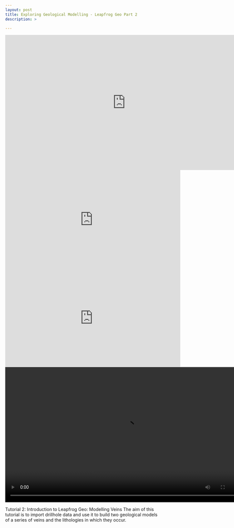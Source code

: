 ```yaml
---
layout: post
title: Exploring Geological Modelling - Leapfrog Geo Part 2
description: >

---
```

<iframe frameborder="0" allowfullscreen="allowfullscreen" width="768" height="432" src="https://www.youtube.com/embed/B36YXn4n6zc?autoplay=1&loop=1&menu=0&controls=0;loop=1"></iframe>
<iframe width="560" height="315" src="https://www.youtube.com/embed/B36YXn4n6zc?controls=0" frameborder="0" allow="accelerometer; autoplay="1"; loop="1"; encrypted-media; gyroscope; picture-in-picture" allowfullscreen></iframe>
<iframe width="560" height="315" src="https://www.youtube.com/embed/B36YXn4n6zc?controls=0" frameborder="0" allow="accelerometer; autoplay="1"; loop="1"; encrypted-media; gyroscope; picture-in-picture" allowfullscreen></iframe>


<video width="768" height="432" autoplay loop>
  <source src="assets/new.mp4" type="video/mp4" />
  <source src="movie.ogg" type="video/ogg" />
  Your browser does not support the video tag.
</video>

Tutorial 2: Introduction to Leapfrog Geo: Modelling Veins
The aim of this tutorial is to import drillhole data and use it to build two geological models of a series of veins and
the lithologies in which they occur.
